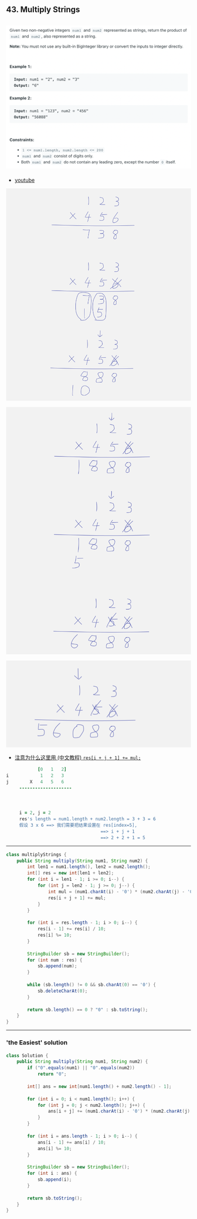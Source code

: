 ## 43. Multiply Strings
![](img/2022-11-27-21-18-24.png)
---

- [youtube](https://www.youtube.com/watch?v=1vZswirL8Y8&t=601s)

![](img/2024-04-16-14-15-28.png)

![](img/2024-04-16-14-15-44.png)

![](img/2024-04-16-14-15-55.png)

- [注意为什么这里用 (中文教程) `res[i + j + 1] += mul;`](https://youtu.be/G9OWbq-e9hw?t=302)

```ruby
            [0   1   2]
i            1   2   3
j        X   4   5   6
     --------------------
          
  
     
     i = 2, j = 2
     res's length = num1.length + num2.length = 3 + 3 = 6
     假设 3 x 6 ==> 我们需要把结果设置在 res[index=5], 
                                    ==> i + j + 1 
                                    ==> 2 + 2 + 1 = 5            
```

---
```java
class multiplyStrings {
    public String multiply(String num1, String num2) {
        int len1 = num1.length(), len2 = num2.length();
        int[] res = new int[len1 + len2];
        for (int i = len1 - 1; i >= 0; i--) {
            for (int j = len2 - 1; j >= 0; j--) {
                int mul = (num1.charAt(i) - '0') * (num2.charAt(j) - '0');
                res[i + j + 1] += mul;
            }
        }

        for (int i = res.length - 1; i > 0; i--) {
            res[i - 1] += res[i] / 10;
            res[i] %= 10;
        }

        StringBuilder sb = new StringBuilder();
        for (int num : res) {
            sb.append(num);
        }

        while (sb.length() != 0 && sb.charAt(0) == '0') {
            sb.deleteCharAt(0);
        }

        return sb.length() == 0 ? "0" : sb.toString();
    }
}
```

---

### 'the Easiest' solution

```java
class Solution {
	public String multiply(String num1, String num2) {
		if ("0".equals(num1) || "0".equals(num2))
			return "0";

		int[] ans = new int[num1.length() + num2.length() - 1];

		for (int i = 0; i < num1.length(); i++) {
			for (int j = 0; j < num2.length(); j++) {
				ans[i + j] += (num1.charAt(i) - '0') * (num2.charAt(j) - '0');
			}
		}

		for (int i = ans.length - 1; i > 0; i--) {
			ans[i - 1] += ans[i] / 10;
			ans[i] %= 10;
		}

		StringBuilder sb = new StringBuilder();
		for (int i : ans) {
			sb.append(i);
		}

		return sb.toString();
	}
}
```